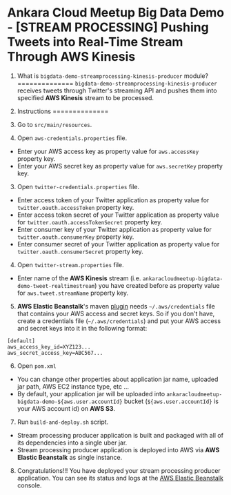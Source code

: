 # Ankara Cloud Meetup Big Data Demo - [STREAM PROCESSING] Pushing Tweets into Real-Time Stream Through AWS Kinesis

1. What is `bigdata-demo-streamprocessing-kinesis-producer` module?
==============
`bigdata-demo-streamprocessing-kinesis-producer` receives tweets through Twitter's streaming API 
and pushes them into specified **AWS Kinesis** stream to be processed.

2. Instructions
==============
1. Go to `src/main/resources`.
2. Open `aws-credentials.properties` file.
  * Enter your AWS access key as property value for `aws.accessKey` property key. 
  * Enter your AWS secret key as property value for `aws.secretKey` property key.
3. Open `twitter-credentials.properties` file.
  * Enter access token of your Twitter application as property value for `twitter.oauth.accessToken` property key.
  * Enter access token secret of your Twitter application as property value for `twitter.oauth.accessTokenSecret` property key.
  * Enter consumer key of your Twitter application as property value for `twitter.oauth.consumerKey` property key.
  * Enter consumer secret of your Twitter application as property value for `twitter.oauth.consumerSecret` property key.
4. Open `twitter-stream.properties` file.
  * Enter name of the **AWS Kinesis** stream (i.e. `ankaracloudmeetup-bigdata-demo-tweet-realtimestream`) 
    you have created before as property value for `aws.tweet.streamName` property key.
5. **AWS Elastic Beanstalk**'s maven [plugin](http://beanstalker.ingenieux.com.br/beanstalk-maven-plugin/usage.html) 
needs `~/.aws/credentials` file that contains your AWS access and secret keys. 
So if you don't have, create a credentials file  (`~/.aws/credentials`) and put your AWS access and secret keys into it in the following format:

  ```
  [default]
  aws_access_key_id=XYZ123...
  aws_secret_access_key=ABC567...
  ```

6. Open `pom.xml`
  * You can change other properties about application jar name, uploaded jar path, AWS EC2 instance type, etc ...
  * By default, your application jar will be uploaded into `ankaracloudmeetup-bigdata-demo-${aws.user.accountId}` bucket 
    (`${aws.user.accountId}` is your AWS account id) on **AWS S3**.
7. Run `build-and-deploy.sh` script.
  * Stream processing producer application is built and packaged with all of its dependencies into a single uber jar.
  * Stream processing producer application is deployed into AWS via **AWS Elastic Beanstalk** as single instance.
8. Congratulations!!! You have deployed your stream processing producer application. 
   You can see its status and logs at the [AWS Elastic Beanstalk](https://console.aws.amazon.com/elasticbeanstalk) console.
